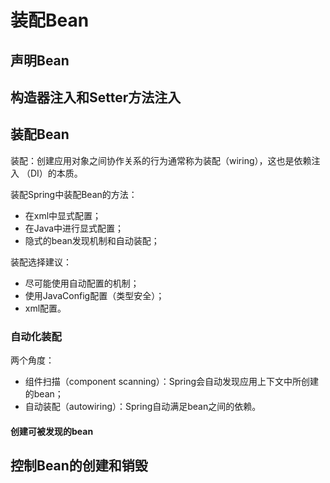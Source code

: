 # 装配Bean

## 声明Bean

## 构造器注入和Setter方法注入

## 装配Bean

装配：创建应用对象之间协作关系的行为通常称为装配（wiring），这也是依赖注入 （DI）的本质。

装配Spring中装配Bean的方法：

- 在xml中显式配置；
- 在Java中进行显式配置；
- 隐式的bean发现机制和自动装配；

装配选择建议：

- 尽可能使用自动配置的机制；
- 使用JavaConfig配置（类型安全）；
- xml配置。

### 自动化装配

两个角度：

- 组件扫描（component scanning）：Spring会自动发现应用上下文中所创建的bean；
- 自动装配（autowiring）：Spring自动满足bean之间的依赖。

#### 创建可被发现的bean





## 控制Bean的创建和销毁